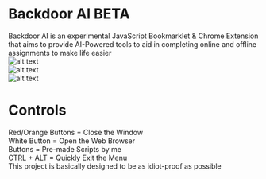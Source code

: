 # Backdoor AI BETA
Backdoor AI is an experimental JavaScript Bookmarklet & Chrome Extension that aims to provide AI-Powered tools to aid in completing online and offline assignments to make life easier <br>
![alt text](https://github.com/L4CTOSE/Backdoor/blob/main/backdoor.png?raw=true) <br>
![alt text](https://github.com/L4CTOSE/Backdoor/blob/main/cascasc.png?raw=true) <br>
![alt text](https://github.com/L4CTOSE/Backdoor/blob/main/hi.png?raw=true) <br>

# Controls
Red/Orange Buttons = Close the Window <br>
White Button = Open the Web Browser <br>
Buttons = Pre-made Scripts by me <br>
CTRL + ALT = Quickly Exit the Menu <br>
This project is basically designed to be as idiot-proof as possible <br>
